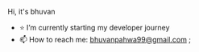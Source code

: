 Hi, it's bhuvan
- ⭐️ I’m currently starting my developer journey
- 📫 How to reach me: bhuvanpahwa99@gmail.com ; 


